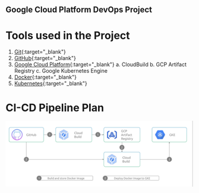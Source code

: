 ## Google Cloud Platform DevOps Project

# Tools used in the Project 
1. [Git](https://git-scm.com/doc){:target="_blank"}
2. [GitHub](https://docs.github.com/en){:target="_blank"}
3. [Google Cloud Platform](https://cloud.google.com/docs){:target="_blank"}
   a. CloudBuild
   b. GCP Artifact Registry
   c. Google Kubernetes Engine 
4. [Docker](https://docs.docker.com/){:target="_blank"} 
5. [Kubernetes](https://kubernetes.io/docs/home/){:target="_blank"} 



# CI-CD Pipeline Plan

![CI-CD-Diagram](images/gcp-ci-cd-diagram.png)

